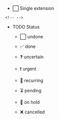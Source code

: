 -   ⬜ Single extension

```{=html}
<!-- -->
```
-   TODO Status

    -   ⬜ undone

    -   ✅ done

    -   ❓ uncertain

    -   ❗ urgent

    -   🔁 recurring

    -   ⏳ pending

    -   🛑 on hold

    -   ❌ cancelled
